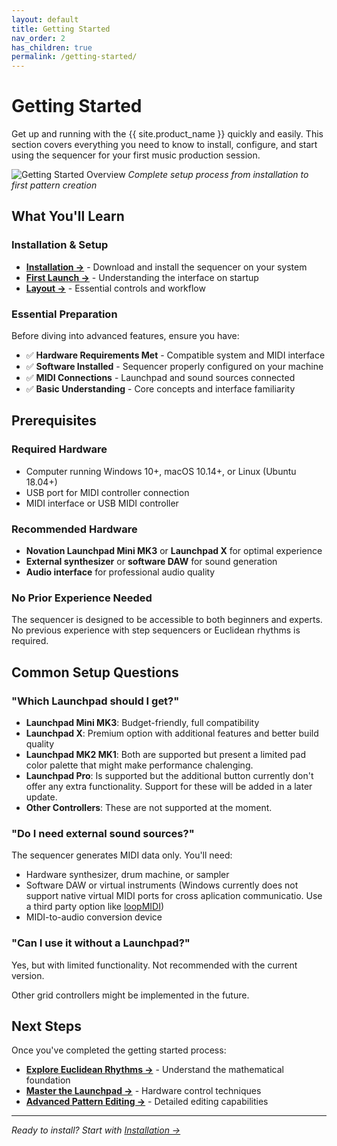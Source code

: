 ```yaml
---
layout: default
title: Getting Started
nav_order: 2
has_children: true
permalink: /getting-started/
---
```


# Getting Started

Get up and running with the {{ site.product_name }} quickly and easily. This section covers everything you need to know to install, configure, and start using the sequencer for your first music production session.

![Getting Started Overview](../docs/img/getting-started-overview.jpg)
*Complete setup process from installation to first pattern creation*

## What You'll Learn

### Installation & Setup

- **[Installation →](installation.html)** - Download and install the sequencer on your system
- **[First Launch →](first-launch.html)** - Understanding the interface on startup
- **[Layout →](layout.html)** - Essential controls and workflow

### Essential Preparation

Before diving into advanced features, ensure you have:

- ✅ **Hardware Requirements Met** - Compatible system and MIDI interface
- ✅ **Software Installed** - Sequencer properly configured on your machine  
- ✅ **MIDI Connections** - Launchpad and sound sources connected
- ✅ **Basic Understanding** - Core concepts and interface familiarity

## Prerequisites

### Required Hardware

- Computer running Windows 10+, macOS 10.14+, or Linux (Ubuntu 18.04+)
- USB port for MIDI controller connection
- MIDI interface or USB MIDI controller

### Recommended Hardware

- **Novation Launchpad Mini MK3** or **Launchpad X** for optimal experience
- **External synthesizer** or **software DAW** for sound generation
- **Audio interface** for professional audio quality

### No Prior Experience Needed

The sequencer is designed to be accessible to both beginners and experts. No previous experience with step sequencers or Euclidean rhythms is required.

## Common Setup Questions

### "Which Launchpad should I get?"

- **Launchpad Mini MK3**: Budget-friendly, full compatibility
- **Launchpad X**: Premium option with additional features and better build quality
- **Launchpad MK2 MK1**: Both are supported but present a limited pad color palette that might make performance chalenging.
- **Launchpad Pro**: Is supported but the additional button currently don't offer any extra functionality. Support for these will be added in a later update.
- **Other Controllers**: These are not supported at the moment.

### "Do I need external sound sources?"

The sequencer generates MIDI data only. You'll need:

- Hardware synthesizer, drum machine, or sampler
- Software DAW or virtual instruments (Windows currently does not support native virtual MIDI ports for cross aplication communicatio. Use a third party option like [loopMIDI](https://www.tobias-erichsen.de/software/loopmidi.html))
- MIDI-to-audio conversion device

### "Can I use it without a Launchpad?"

Yes, but with limited functionality. Not recommended with the current version.

Other grid controllers might be implemented in the future.

## Next Steps

Once you've completed the getting started process:

- **[Explore Euclidean Rhythms →](../euclidean/)** - Understand the mathematical foundation
- **[Master the Launchpad →](../launchpad/)** - Hardware control techniques
- **[Advanced Pattern Editing →](../pattern-editor/)** - Detailed editing capabilities

---

*Ready to install? Start with [Installation →](installation.html)*

